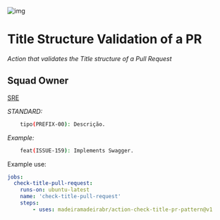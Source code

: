 ![img](https://github.com/madeiramadeirabr/action-check-title-pr-pattern/blob/production/img/validate-the-title-structure-of-a-pull-request.svg)

# Title Structure Validation of a PR
_Action that validates the Title structure of a Pull Request_

## Squad Owner
[SRE](https://github.com/orgs/madeiramadeirabr/teams/squad-sre-architecture-carpentry 'SRE')


*STANDARD:*
```bash
    tipo(PREFIX-00): Descrição.
```



_*Example:*_
```bash
    feat(ISSUE-159): Implements Swagger.
```


Example use:
```yml
jobs:
  check-title-pull-request:
    runs-on: ubuntu-latest
    name: 'check-title-pull-request'
    steps:      
        - uses: madeiramadeirabr/action-check-title-pr-pattern@v1
```